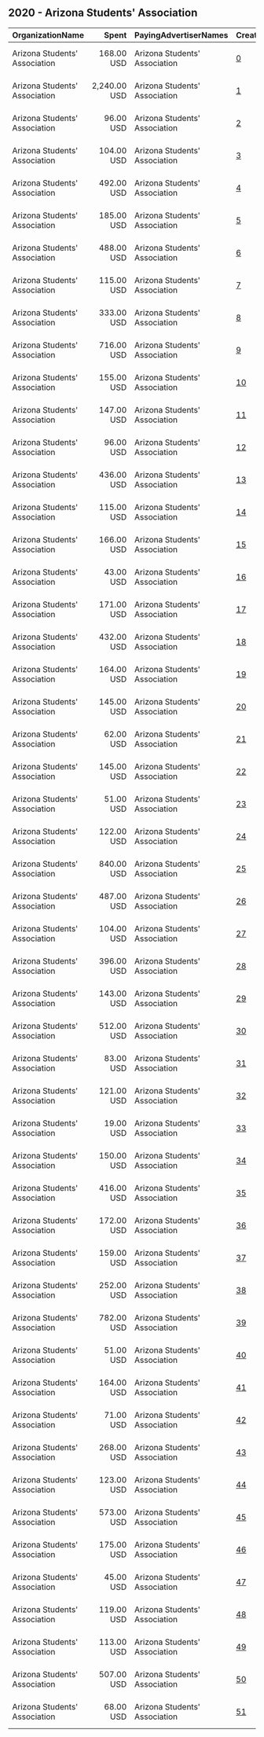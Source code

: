 ## 2020 - Arizona Students' Association 
|OrganizationName|Spent|PayingAdvertiserNames|CreativeUrls|Impressions|Genders|AgeBrackets|CountryCodes|BillingAddresses|CandidateBallotInformation|
|:---|---:|:---|:---|---:|:---|:---|:---|:---|:---|
|Arizona Students' Association|168.00 USD|Arizona Students' Association|[0](https://www.snap.com/political-ads/asset/1461b926c7d20e2ba95a361bd2cd83db9a755bd190325e408038340a49c9d01c?mediaType=png)|37,939||18-28|united states|"4622 East Wilshire Drive ,Phoenix,85008,US"|AZ Students Association|
|Arizona Students' Association|2,240.00 USD|Arizona Students' Association|[1](https://www.snap.com/political-ads/asset/09094a6a7676377e614a481b2a6940bcf7304cfc03fd60a9cf0ecf30dd48193b?mediaType=mp4)|567,871||18-22|united states|"4622 East Wilshire Drive ,Phoenix,85008,US"|AZ Students Association|
|Arizona Students' Association|96.00 USD|Arizona Students' Association|[2](https://www.snap.com/political-ads/asset/5f6dfad1382feca545e80da6a8a3b9aad5d1fed53c58cbfef5363fbea2ea3e83?mediaType=png)|21,227||18-24|united states|"4622 East Wilshire Drive ,Phoenix,85008,US"|AZ Students Association|
|Arizona Students' Association|104.00 USD|Arizona Students' Association|[3](https://www.snap.com/political-ads/asset/bf949fe521b22f6fa74a93981dfd85fd6da7a69b43a4416593882525ae479113?mediaType=mp4)|39,116||18-26|united states|"4622 East Wilshire Drive ,Phoenix,85008,US"|AZ Students Association|
|Arizona Students' Association|492.00 USD|Arizona Students' Association|[4](https://www.snap.com/political-ads/asset/5f6dfad1382feca545e80da6a8a3b9aad5d1fed53c58cbfef5363fbea2ea3e83?mediaType=png)|101,719||18-26|united states|"4622 East Wilshire Drive ,Phoenix,85008,US"|AZ Students Association|
|Arizona Students' Association|185.00 USD|Arizona Students' Association|[5](https://www.snap.com/political-ads/asset/ed0fa5c20635c024bd47b71b75df8cd2705f54f8cc076ba4475a20a13eda6887?mediaType=png)|41,835||18-28|united states|"4622 East Wilshire Drive ,Phoenix,85008,US"|AZ Students Association|
|Arizona Students' Association|488.00 USD|Arizona Students' Association|[6](https://www.snap.com/political-ads/asset/4bedb3efe8a7ecd0901f0d84501b1fc14d611887ec2265fa055bfd362a939532?mediaType=png)|119,043||18-26|united states|"4622 East Wilshire Drive ,Phoenix,85008,US"|AZ Students Association|
|Arizona Students' Association|115.00 USD|Arizona Students' Association|[7](https://www.snap.com/political-ads/asset/f1186a9652da6a8cb7da249e42be7499073ba1c5b88f7cab0918641aa5b6f6c1?mediaType=png)|28,244||18-24|united states|"4622 East Wilshire Drive ,Phoenix,85008,US"|AZ Students Association|
|Arizona Students' Association|333.00 USD|Arizona Students' Association|[8](https://www.snap.com/political-ads/asset/3574634b195f0a0012f15d0586c169d0c6ee747baa5763291ffe5b189a661b31?mediaType=mp4)|136,050||18-26|united states|"4622 East Wilshire Drive ,Phoenix,85008,US"|AZ Students Association|
|Arizona Students' Association|716.00 USD|Arizona Students' Association|[9](https://www.snap.com/political-ads/asset/54cd4fe5e5a303b8698a94e6077024cc88aef8b1427d0d26bbed4c0b3ebd1b26?mediaType=png)|311,753||18-22|united states|"4622 East Wilshire Drive ,Phoenix,85008,US"|AZ Students Association|
|Arizona Students' Association|155.00 USD|Arizona Students' Association|[10](https://www.snap.com/political-ads/asset/8fd9b1814d30f54dff799c71c79141fb043f6a07ed1c4267b7e5561aaac314b1?mediaType=png)|34,877||18-28|united states|"4622 East Wilshire Drive ,Phoenix,85008,US"|AZ Students Association|
|Arizona Students' Association|147.00 USD|Arizona Students' Association|[11](https://www.snap.com/political-ads/asset/4ca8d4c85a69b18441a7770c9b6108c7a1ed6117f7d97fa5d92d9cb6e9e001bf?mediaType=png)|33,294||18-28|united states|"4622 East Wilshire Drive ,Phoenix,85008,US"|AZ Students Association|
|Arizona Students' Association|96.00 USD|Arizona Students' Association|[12](https://www.snap.com/political-ads/asset/131b2329fec79d21318b2382ecfcd68d7843576e8eecfefa1e8e18fec619d968?mediaType=png)|28,793||24-|united states|"4622 East Wilshire Drive ,Phoenix,85008,US"|AZ Students Association|
|Arizona Students' Association|436.00 USD|Arizona Students' Association|[13](https://www.snap.com/political-ads/asset/5601e8d82c05a028485fd360caac5bc851136152039ea1d0c97cc577af6894b9?mediaType=png)|134,328||18-22|united states|"4622 East Wilshire Drive ,Phoenix,85008,US"|AZ Students Association|
|Arizona Students' Association|115.00 USD|Arizona Students' Association|[14](https://www.snap.com/political-ads/asset/4ec6b9f4ef507b515777e4807c1e255d72fbc0d676aff2d6c042773249335d0b?mediaType=png)|37,491||24-|united states|"4622 East Wilshire Drive ,Phoenix,85008,US"|AZ Students Association|
|Arizona Students' Association|166.00 USD|Arizona Students' Association|[15](https://www.snap.com/political-ads/asset/3574634b195f0a0012f15d0586c169d0c6ee747baa5763291ffe5b189a661b31?mediaType=mp4)|65,445||18-24|united states|"4622 East Wilshire Drive ,Phoenix,85008,US"|AZ Students Association|
|Arizona Students' Association|43.00 USD|Arizona Students' Association|[16](https://www.snap.com/political-ads/asset/bf949fe521b22f6fa74a93981dfd85fd6da7a69b43a4416593882525ae479113?mediaType=mp4)|18,409||18-24|united states|"4622 East Wilshire Drive ,Phoenix,85008,US"|AZ Students Association|
|Arizona Students' Association|171.00 USD|Arizona Students' Association|[17](https://www.snap.com/political-ads/asset/cba7ef00d58e4c00f0c769350a0f8c0ccd07511bb89b4556d5f0c0f2b34dd496?mediaType=png)|38,562||18-28|united states|"4622 East Wilshire Drive ,Phoenix,85008,US"|AZ Students Association|
|Arizona Students' Association|432.00 USD|Arizona Students' Association|[18](https://www.snap.com/political-ads/asset/131b2329fec79d21318b2382ecfcd68d7843576e8eecfefa1e8e18fec619d968?mediaType=png)|108,347||18-26|united states|"4622 East Wilshire Drive ,Phoenix,85008,US"|AZ Students Association|
|Arizona Students' Association|164.00 USD|Arizona Students' Association|[19](https://www.snap.com/political-ads/asset/e608cb4b3b913f102dda92481144348242a76b45284720872800fce0a33b0ed5?mediaType=png)|37,069||18-28|united states|"4622 East Wilshire Drive ,Phoenix,85008,US"|AZ Students Association|
|Arizona Students' Association|145.00 USD|Arizona Students' Association|[20](https://www.snap.com/political-ads/asset/9dc1bf7dafb3b45704dd726b732d2471ba12a0eb75a0c4273d37720844e416e9?mediaType=png)|32,584||18-28|united states|"4622 East Wilshire Drive ,Phoenix,85008,US"|AZ Students Association|
|Arizona Students' Association|62.00 USD|Arizona Students' Association|[21](https://www.snap.com/political-ads/asset/43519207eceae24e9c41d60ac93c3a9322c73e24ff29c5fbf79ee67db1ecfa6e?mediaType=mp4)|14,247||18-26|united states|"4622 East Wilshire Drive ,Phoenix,85008,US"|AZ Students Association|
|Arizona Students' Association|145.00 USD|Arizona Students' Association|[22](https://www.snap.com/political-ads/asset/05effc0a4c42e74f9e7bb31276a550fa9032453b07f4155e25cecee0e1542866?mediaType=mp4)|56,510||18-26|united states|"4622 East Wilshire Drive ,Phoenix,85008,US"|AZ Students Association|
|Arizona Students' Association|51.00 USD|Arizona Students' Association|[23](https://www.snap.com/political-ads/asset/709f530a0e5f75738fe95917cfa8c7518067d8eca1c0b7c54fecd12c8dbcbd0a?mediaType=mp4)|20,097||18-24|united states|"4622 East Wilshire Drive ,Phoenix,85008,US"|AZ Students Association|
|Arizona Students' Association|122.00 USD|Arizona Students' Association|[24](https://www.snap.com/political-ads/asset/67dc6384705695d7f868494aca18368ba41947f8cc5827cbc657f697b933f8e9?mediaType=png)|26,598||18-24|united states|"4622 East Wilshire Drive ,Phoenix,85008,US"|AZ Students Association|
|Arizona Students' Association|840.00 USD|Arizona Students' Association|[25](https://www.snap.com/political-ads/asset/67dc6384705695d7f868494aca18368ba41947f8cc5827cbc657f697b933f8e9?mediaType=png)|174,968||18-26|united states|"4622 East Wilshire Drive ,Phoenix,85008,US"|AZ Students Association|
|Arizona Students' Association|487.00 USD|Arizona Students' Association|[26](https://www.snap.com/political-ads/asset/becc57d475d4ddef1de84e84c47c49adce94929bc0080c561effa7d995df37fb?mediaType=png)|212,875||18-22|united states|"4622 East Wilshire Drive ,Phoenix,85008,US"|AZ Students Association|
|Arizona Students' Association|104.00 USD|Arizona Students' Association|[27](https://www.snap.com/political-ads/asset/54cc5330b71cc3cb85e7c5c640a1fdd1f2d8e071e5897622623317ab69082615?mediaType=png)|25,157||18-24|united states|"4622 East Wilshire Drive ,Phoenix,85008,US"|AZ Students Association|
|Arizona Students' Association|396.00 USD|Arizona Students' Association|[28](https://www.snap.com/political-ads/asset/1419b72e678095e5693e5c9b2e495543d986b6e6e28f07c23a3abe123fc88633?mediaType=png)|122,416||18-22|united states|"4622 East Wilshire Drive ,Phoenix,85008,US"|AZ Students Association|
|Arizona Students' Association|143.00 USD|Arizona Students' Association|[29](https://www.snap.com/political-ads/asset/2a18fdf2715ae476a0452cfc396aa6518b13e1d3021a84893a3e2c7938f1aed8?mediaType=png)|32,400||18-28|united states|"4622 East Wilshire Drive ,Phoenix,85008,US"|AZ Students Association|
|Arizona Students' Association|512.00 USD|Arizona Students' Association|[30](https://www.snap.com/political-ads/asset/9c2b2b50bb908f112218eaccc883389450c2051d38143ef298ee8a5fc6d1f23e?mediaType=png)|224,110||18-22|united states|"4622 East Wilshire Drive ,Phoenix,85008,US"|AZ Students Association|
|Arizona Students' Association|83.00 USD|Arizona Students' Association|[31](https://www.snap.com/political-ads/asset/709f530a0e5f75738fe95917cfa8c7518067d8eca1c0b7c54fecd12c8dbcbd0a?mediaType=mp4)|31,722||18-26|united states|"4622 East Wilshire Drive ,Phoenix,85008,US"|AZ Students Association|
|Arizona Students' Association|121.00 USD|Arizona Students' Association|[32](https://www.snap.com/political-ads/asset/4bedb3efe8a7ecd0901f0d84501b1fc14d611887ec2265fa055bfd362a939532?mediaType=png)|37,766||24-|united states|"4622 East Wilshire Drive ,Phoenix,85008,US"|AZ Students Association|
|Arizona Students' Association|19.00 USD|Arizona Students' Association|[33](https://www.snap.com/political-ads/asset/1cb2282b290629347196a22c6cfaced2e82295bffa679f8a90e32663c62ccc87?mediaType=png)|2,811||18-26|united states|"4622 East Wilshire Drive ,Phoenix,85008,US"|AZ Students Association|
|Arizona Students' Association|150.00 USD|Arizona Students' Association|[34](https://www.snap.com/political-ads/asset/ced9aa2412f8185f1210085c0de45b7a377773f30518ebef25fa444c1b9d56d4?mediaType=mp4)|31,680||18-26|united states|"4622 East Wilshire Drive ,Phoenix,85008,US"|AZ Students Association|
|Arizona Students' Association|416.00 USD|Arizona Students' Association|[35](https://www.snap.com/political-ads/asset/d42150b9c66357d087a6f5f7d6ea5f5a89462c4b68f49608a11390bcf25aee8b?mediaType=png)|128,405||18-22|united states|"4622 East Wilshire Drive ,Phoenix,85008,US"|AZ Students Association|
|Arizona Students' Association|172.00 USD|Arizona Students' Association|[36](https://www.snap.com/political-ads/asset/a0f57ab3a9ce9806271f257b42ca92f2885e3d0d1ace634dc80c272230c8f451?mediaType=png)|38,849||18-28|united states|"4622 East Wilshire Drive ,Phoenix,85008,US"|AZ Students Association|
|Arizona Students' Association|159.00 USD|Arizona Students' Association|[37](https://www.snap.com/political-ads/asset/fbd06f9e40c4afe72a28225a1696fc2d5c79234b89b0fe76a888aa0342bcb171?mediaType=png)|35,874||18-28|united states|"4622 East Wilshire Drive ,Phoenix,85008,US"|AZ Students Association|
|Arizona Students' Association|252.00 USD|Arizona Students' Association|[38](https://www.snap.com/political-ads/asset/d7da154e46ba3b6ebc28643384949dc3168b3fbd899d01ba2ce4990ff30b8c2e?mediaType=png)|63,531||18-26|united states|"4622 East Wilshire Drive ,Phoenix,85008,US"|AZ Students Association|
|Arizona Students' Association|782.00 USD|Arizona Students' Association|[39](https://www.snap.com/political-ads/asset/60deac8cfe7114aef0632f920a994fe2611761de529decac265f6528269cf435?mediaType=png)|340,403||18-22|united states|"4622 East Wilshire Drive ,Phoenix,85008,US"|AZ Students Association|
|Arizona Students' Association|51.00 USD|Arizona Students' Association|[40](https://www.snap.com/political-ads/asset/964afe3852249393fe08578de689e31d08acaf7d37cf74fb684fabe3c00f1b56?mediaType=mp4)|13,494||18-26|united states|"4622 East Wilshire Drive ,Phoenix,85008,US"|AZ Students Association|
|Arizona Students' Association|164.00 USD|Arizona Students' Association|[41](https://www.snap.com/political-ads/asset/334098b021f97b11926c6374f37d2e07621107f116329437e0f65320e14b2144?mediaType=png)|37,059||18-28|united states|"4622 East Wilshire Drive ,Phoenix,85008,US"|AZ Students Association|
|Arizona Students' Association|71.00 USD|Arizona Students' Association|[42](https://www.snap.com/political-ads/asset/05effc0a4c42e74f9e7bb31276a550fa9032453b07f4155e25cecee0e1542866?mediaType=mp4)|29,058||18-24|united states|"4622 East Wilshire Drive ,Phoenix,85008,US"|AZ Students Association|
|Arizona Students' Association|268.00 USD|Arizona Students' Association|[43](https://www.snap.com/political-ads/asset/4ec6b9f4ef507b515777e4807c1e255d72fbc0d676aff2d6c042773249335d0b?mediaType=png)|63,157||18-26|united states|"4622 East Wilshire Drive ,Phoenix,85008,US"|AZ Students Association|
|Arizona Students' Association|123.00 USD|Arizona Students' Association|[44](https://www.snap.com/political-ads/asset/ae81b89fea648bde1a10b0497b00f5e400ff96f0fe6e0be82359799d5d37afa2?mediaType=png)|29,272||18-26|united states|"4622 East Wilshire Drive ,Phoenix,85008,US"|AZ Students Association|
|Arizona Students' Association|573.00 USD|Arizona Students' Association|[45](https://www.snap.com/political-ads/asset/54cc5330b71cc3cb85e7c5c640a1fdd1f2d8e071e5897622623317ab69082615?mediaType=png)|154,292||18-26|united states|"4622 East Wilshire Drive ,Phoenix,85008,US"|AZ Students Association|
|Arizona Students' Association|175.00 USD|Arizona Students' Association|[46](https://www.snap.com/political-ads/asset/ce2eac3051d476696f4a3cf58c398ba82b3f79f542b20a03d6498155d444a899?mediaType=png)|39,315||18-28|united states|"4622 East Wilshire Drive ,Phoenix,85008,US"|AZ Students Association|
|Arizona Students' Association|45.00 USD|Arizona Students' Association|[47](https://www.snap.com/political-ads/asset/43519207eceae24e9c41d60ac93c3a9322c73e24ff29c5fbf79ee67db1ecfa6e?mediaType=mp4)|11,612||18-26|united states|"4622 East Wilshire Drive ,Phoenix,85008,US"|AZ Students Association|
|Arizona Students' Association|119.00 USD|Arizona Students' Association|[48](https://www.snap.com/political-ads/asset/964afe3852249393fe08578de689e31d08acaf7d37cf74fb684fabe3c00f1b56?mediaType=mp4)|26,143||18-26|united states|"4622 East Wilshire Drive ,Phoenix,85008,US"|AZ Students Association|
|Arizona Students' Association|113.00 USD|Arizona Students' Association|[49](https://www.snap.com/political-ads/asset/d7da154e46ba3b6ebc28643384949dc3168b3fbd899d01ba2ce4990ff30b8c2e?mediaType=png)|27,777||18-24|united states|"4622 East Wilshire Drive ,Phoenix,85008,US"|AZ Students Association|
|Arizona Students' Association|507.00 USD|Arizona Students' Association|[50](https://www.snap.com/political-ads/asset/f1186a9652da6a8cb7da249e42be7499073ba1c5b88f7cab0918641aa5b6f6c1?mediaType=png)|127,096||18-26|united states|"4622 East Wilshire Drive ,Phoenix,85008,US"|AZ Students Association|
|Arizona Students' Association|68.00 USD|Arizona Students' Association|[51](https://www.snap.com/political-ads/asset/ced9aa2412f8185f1210085c0de45b7a377773f30518ebef25fa444c1b9d56d4?mediaType=mp4)|17,264||18-26|united states|"4622 East Wilshire Drive ,Phoenix,85008,US"|AZ Students Association|
